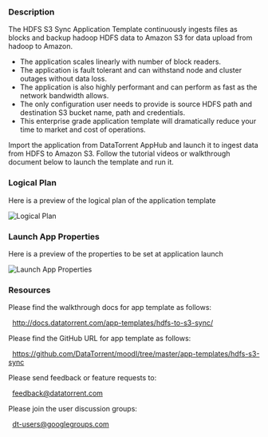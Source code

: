 ### Description
The HDFS S3 Sync Application Template continuously ingests files as blocks and backup hadoop HDFS data to Amazon S3 for data upload from hadoop to Amazon.
- The application scales linearly with number of block readers.
- The application is fault tolerant and can withstand node and cluster outages without data loss.
- The application is also highly performant and can perform as fast as the network bandwidth allows.
- The only configuration user needs to provide is source HDFS path and destination S3 bucket name, path and credentials.
- This enterprise grade application template will dramatically reduce your time to market and cost of operations.

Import the application from DataTorrent AppHub and launch it to ingest data from HDFS to Amazon S3. Follow the tutorial videos or walkthrough document below to launch the template and run it.

### Logical Plan

Here is a preview of the logical plan of the application template

![Logical Plan](https://www.datatorrent.com/wp-content/uploads/2017/08/hdfs-to-s3-LogicalDAG-1.png)

### Launch App Properties

Here is a preview of the properties to be set at application launch

![Launch App Properties](https://www.datatorrent.com/wp-content/uploads/2017/08/hdfs-to-s3-Launch.png)

### Resources

Please find the walkthrough docs for app template as follows:

&nbsp; <a href="http://docs.datatorrent.com/app-templates/hdfs-to-s3-sync/"  class="docs" id="docs" ga-track="docs" target="_blank">http://docs.datatorrent.com/app-templates/hdfs-to-s3-sync/</a>

Please find the GitHub URL for app template as follows:

&nbsp; <a href="https://github.com/DataTorrent/moodI/tree/master/app-templates/hdfs-to-s3-sync"  class="github" id="github" ga-track="github" target="_blank">https://github.com/DataTorrent/moodI/tree/master/app-templates/hdfs-s3-sync</a>

Please send feedback or feature requests to:

&nbsp; <a href="mailto:feedback@datatorrent.com"  class="feedback" id="feedback" ga-track="feedback">feedback@datatorrent.com</a>

Please join the user discussion groups:

&nbsp; <a href="mailto:dt-users@googlegroups.com"  class="maillist" id="maillist" ga-track="maillist">dt-users@googlegroups.com</a>
